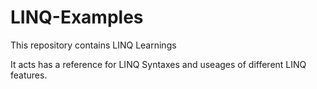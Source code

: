 # LINQ-Examples

This repository contains LINQ Learnings

It acts has a reference for LINQ Syntaxes and useages of different LINQ features.


